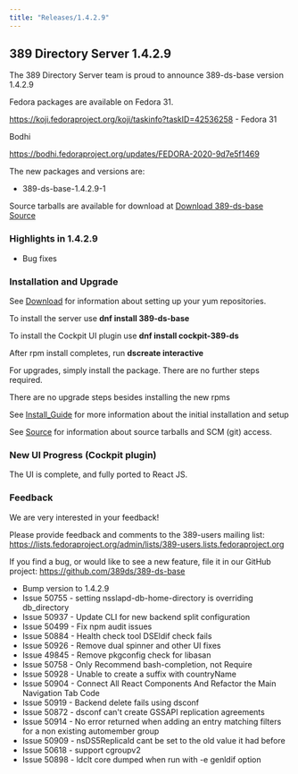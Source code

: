 ```yaml
---
title: "Releases/1.4.2.9"
---
```


389 Directory Server 1.4.2.9
-----------------------------

The 389 Directory Server team is proud to announce 389-ds-base version 1.4.2.9

Fedora packages are available on Fedora 31.

<https://koji.fedoraproject.org/koji/taskinfo?taskID=42536258> - Fedora 31

Bodhi

<https://bodhi.fedoraproject.org/updates/FEDORA-2020-9d7e5f1469>

The new packages and versions are:

- 389-ds-base-1.4.2.9-1

Source tarballs are available for download at [Download 389-ds-base Source](https://releases.pagure.org/389-ds-base/389-ds-base-1.4.2.9.tar.bz2)

### Highlights in 1.4.2.9

- Bug fixes

### Installation and Upgrade 

See [Download](../download.html) for information about setting up your yum repositories.

To install the server use **dnf install 389-ds-base**

To install the Cockpit UI plugin use **dnf install cockpit-389-ds**

After rpm install completes, run **dscreate interactive**

For upgrades, simply install the package.  There are no further steps required.

There are no upgrade steps besides installing the new rpms 

See [Install\_Guide](../howto/howto-install-389.html) for more information about the initial installation and setup

See [Source](../development/source.html) for information about source tarballs and SCM (git) access.

### New UI Progress (Cockpit plugin)

The UI is complete, and fully ported to React JS.


### Feedback

We are very interested in your feedback!

Please provide feedback and comments to the 389-users mailing list: <https://lists.fedoraproject.org/admin/lists/389-users.lists.fedoraproject.org>

If you find a bug, or would like to see a new feature, file it in our GitHub project: <https://github.com/389ds/389-ds-base>

- Bump version to 1.4.2.9
- Issue 50755 - setting nsslapd-db-home-directory is overriding db_directory
- Issue 50937 - Update CLI for new backend split configuration
- Issue 50499 - Fix npm audit issues
- Issue 50884 - Health check tool DSEldif check fails
- Issue 50926 - Remove dual spinner and other UI fixes
- Issue 49845 - Remove pkgconfig check for libasan
- Issue 50758 - Only Recommend bash-completion, not Require
- Issue 50928 - Unable to create a suffix with countryName
- Issue 50904 - Connect All React Components And Refactor the Main Navigation Tab Code
- Issue 50919 - Backend delete fails using dsconf
- Issue 50872 - dsconf can't create GSSAPI replication agreements
- Issue 50914 - No error returned when adding an entry matching filters for a non existing automember group
- Issue 50909 - nsDS5ReplicaId cant be set to the old value it had before
- Issue 50618 - support cgroupv2
- Issue 50898 - ldclt core dumped when run with -e genldif option


